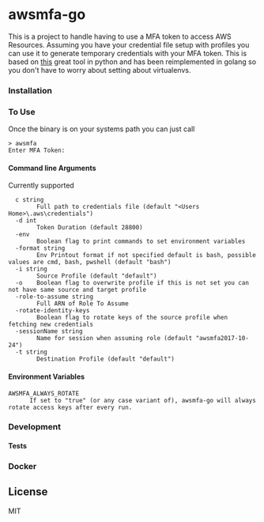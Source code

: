 # awsmfa-go

This is a project to handle having to use a MFA token to access AWS Resources. Assuming you have your credential file setup with profiles you can use it to generate temporary credentials with your MFA token. This is based on [this](https://github.com/dcoker/awsmfa/) great tool in python and has been reimplemented in golang so you don't have to worry about setting about virtualenvs.


### Installation

### To Use
Once the binary is on your systems path you can just call 
```
> awsmfa
Enter MFA Token:
```

#### Command line Arguments
Currently supported
```
  c string
        Full path to credentials file (default "<Users Home>\.aws\credentials")
  -d int
        Token Duration (default 28800)
  -env
        Boolean flag to print commands to set environment variables
  -format string
        Env Printout format if not specified default is bash, possible values are cmd, bash, pwshell (default "bash")
  -i string
        Source Profile (default "default")
  -o    Boolean flag to overwrite profile if this is not set you can not have same source and target profile
  -role-to-assume string
        Full ARN of Role To Assume
  -rotate-identity-keys
        Boolean flag to rotate keys of the source profile when fetching new credentials
  -sessionName string
        Name for session when assuming role (default "awsmfa2017-10-24")
  -t string
        Destination Profile (default "default")
```

#### Environment Variables
```
AWSMFA_ALWAYS_ROTATE
      If set to "true" (or any case variant of), awsmfa-go will always rotate access keys after every run.
```

### Development

#### Tests

### Docker


License
----

MIT
